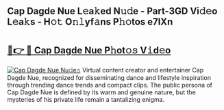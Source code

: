## Cap Dagde Nue L𝚎a𝚔ed N𝚞𝚍e - Part-3GD Vi𝚍𝚎o L𝚎a𝚔s - H𝚘𝚝 O𝚗𝚕yf𝚊ns P𝚑𝚘tos e7IXn

# <h2><a href="http://kf13hsy.oniu.top/?m=Cap+Dagde+Nue">🔗👉 🔴 Cap Dagde Nue P𝚑ot𝚘𝚜 V𝚒d𝚎o</a></h2>

[![Cap Dagde Nue Nu𝚍e𝚜](https://i.imgur.com/0qMVB7G.gif)](http://kf13hsy.oniu.top/?m=Cap+Dagde+Nue)
Virtual content creator and entertainer Cap Dagde Nue, recognized for disseminating dance and lifestyle inspiration through trending dance trends and compact clips. The public persona of Cap Dagde Nue is defined by its warm and genuine nature, but the mysteries of his private life remain a tantalizing enigma.  
